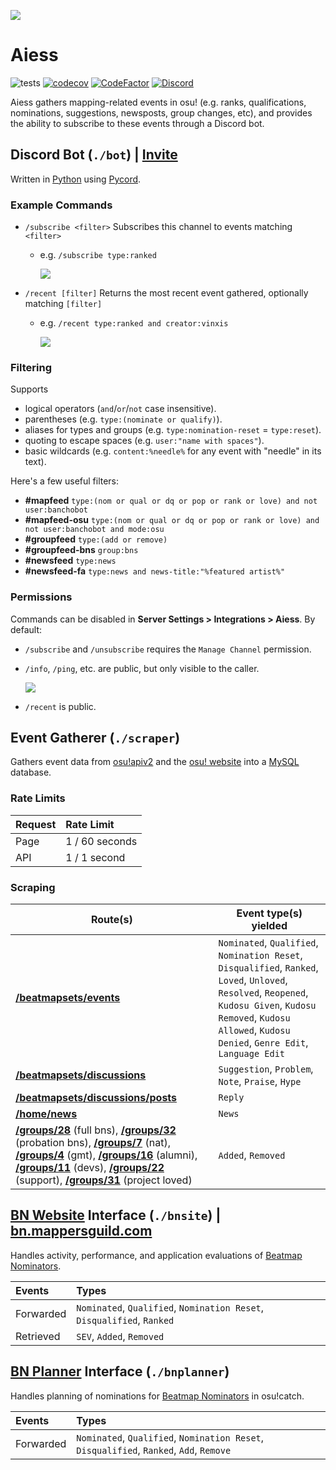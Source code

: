 ![](https://i.imgur.com/RR3937R.jpg)
# Aiess
![tests](https://github.com/Naxesss/Aiess/workflows/tests/badge.svg) [![codecov](https://codecov.io/gh/Naxesss/Aiess/branch/master/graph/badge.svg)](https://codecov.io/gh/Naxesss/Aiess) [![CodeFactor](https://www.codefactor.io/repository/github/naxesss/aiess/badge)](https://www.codefactor.io/repository/github/naxesss/aiess) [![Discord](https://img.shields.io/discord/420015424365789184.svg?label=&logo=discord&logoColor=ffffff&color=7389D8&labelColor=6A7EC2)](https://discord.gg/2XV5dcW)

Aiess gathers mapping-related events in osu! (e.g. ranks, qualifications, nominations, suggestions, newsposts, group changes, etc), and provides the ability to subscribe to these events through a Discord bot.

## Discord Bot (`./bot`) | **[Invite](https://discord.com/api/oauth2/authorize?client_id=680467769573244928&permissions=0&scope=bot%20applications.commands)**
Written in [Python](https://www.python.org/) using [Pycord](https://docs.pycord.dev/en/master/).

### **Example Commands**
- `/subscribe <filter>` Subscribes this channel to events matching `<filter>`
  - e.g. `/subscribe type:ranked`
  
    ![](https://i.imgur.com/VDgSBPu.png)
- `/recent [filter]` Returns the most recent event gathered, optionally matching `[filter]`
  - e.g. `/recent type:ranked and creator:vinxis`
  
    ![](https://i.imgur.com/gNzQTgn.png)

### **Filtering**
Supports
- logical operators (`and`/`or`/`not` case insensitive).
- parentheses (e.g. `type:(nominate or qualify)`).
- aliases for types and groups (e.g. `type:nomination-reset` = `type:reset`).
- quoting to escape spaces (e.g. `user:"name with spaces"`).
- basic wildcards (e.g. `content:%needle%` for any event with "needle" in its text).


Here's a few useful filters:
- **#mapfeed** `type:(nom or qual or dq or pop or rank or love) and not user:banchobot`
- **#mapfeed-osu** `type:(nom or qual or dq or pop or rank or love) and not user:banchobot and mode:osu`
- **#groupfeed** `type:(add or remove)`
- **#groupfeed-bns** `group:bns`
- **#newsfeed** `type:news`
- **#newsfeed-fa** `type:news and news-title:"%featured artist%"`

### **Permissions**
Commands can be disabled in **Server Settings > Integrations > Aiess**. By default:
- `/subscribe` and `/unsubscribe` requires the `Manage Channel` permission.
- `/info`, `/ping`, etc. are public, but only visible to the caller.

  ![](https://i.imgur.com/lqmIQp0.png)
- `/recent` is public.

## Event Gatherer (`./scraper`)
Gathers event data from [osu!apiv2](https://osu.ppy.sh/docs/index.html) and the [osu! website](https://osu.ppy.sh) into a [MySQL](https://www.mysql.com/) database.

### **Rate Limits**
| Request | Rate Limit |
|:-|:-
| Page | 1 / 60 seconds |
| API | 1 / 1 second |

### **Scraping**
| Route(s) | Event type(s) yielded |
|-----------------|-----------------------|
|**[/beatmapsets/events](https://osu.ppy.sh/beatmapsets/events)**|`Nominated`, `Qualified`, `Nomination Reset`, `Disqualified`, `Ranked`, `Loved`, `Unloved`, `Resolved`, `Reopened`, `Kudosu Given`, `Kudosu Removed`, `Kudosu Allowed`, `Kudosu Denied`, `Genre Edit`, `Language Edit`|
|**[/beatmapsets/discussions](https://osu.ppy.sh/beatmapsets/discussions)**|`Suggestion`, `Problem`, `Note`, `Praise`, `Hype`|
|**[/beatmapsets/discussions/posts](https://osu.ppy.sh/beatmapsets/discussions/posts)**|`Reply`|
|**[/home/news](https://osu.ppy.sh/home/news)**|`News`|
|**[/groups/28](https://osu.ppy.sh/groups/28)** (full bns), **[/groups/32](https://osu.ppy.sh/groups/32)** (probation bns), **[/groups/7](https://osu.ppy.sh/groups/7)** (nat), **[/groups/4](https://osu.ppy.sh/groups/4)** (gmt), **[/groups/16](https://osu.ppy.sh/groups/16)** (alumni), **[/groups/11](https://osu.ppy.sh/groups/11)** (devs), **[/groups/22](https://osu.ppy.sh/groups/22)** (support), **[/groups/31](https://osu.ppy.sh/groups/31)** (project loved)|`Added`, `Removed`|

## [BN Website]((https://github.com/pishifat/qat/)) Interface (`./bnsite`) | [bn.mappersguild.com](https://bn.mappersguild.com/)

Handles activity, performance, and application evaluations of [Beatmap Nominators](https://osu.ppy.sh/help/wiki/People/The_Team/Beatmap_Nominators).

| Events | Types |
|:-|:-
| Forwarded | `Nominated`, `Qualified`, `Nomination Reset`, `Disqualified`, `Ranked` |
| Retrieved | `SEV`, `Added`, `Removed`

## [BN Planner](https://github.com/Darius-Wattimena/bnplanner) Interface (`./bnplanner`)

Handles planning of nominations for [Beatmap Nominators](https://osu.ppy.sh/help/wiki/People/The_Team/Beatmap_Nominators) in osu!catch.

| Events | Types |
|:-|:-
| Forwarded | `Nominated`, `Qualified`, `Nomination Reset`, `Disqualified`, `Ranked`, `Add`, `Remove` |
